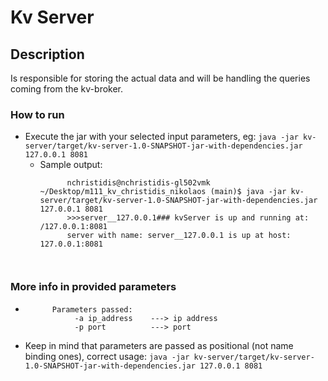 
# Kv Server

## Description

Is responsible for storing the actual data and will be handling the queries coming from the kv-broker.



### How to run

* Execute the jar with your selected input parameters, eg: `java -jar kv-server/target/kv-server-1.0-SNAPSHOT-jar-with-dependencies.jar 127.0.0.1 8081`
    * Sample output:
      ```text
            nchristidis@nchristidis-gl502vmk ~/Desktop/m111_kv_christidis_nikolaos (main)$ java -jar kv-server/target/kv-server-1.0-SNAPSHOT-jar-with-dependencies.jar 127.0.0.1 8081
            >>>server__127.0.0.1### kvServer is up and running at: /127.0.0.1:8081
            server with name: server__127.0.0.1 is up at host: 127.0.0.1:8081
    
 
      ```

### More info in provided parameters
* ```text
        Parameters passed:
             -a ip_address    ---> ip address
             -p port          ---> port
  ```

* Keep in mind that parameters are passed as positional (not name binding ones), correct usage: `java -jar kv-server/target/kv-server-1.0-SNAPSHOT-jar-with-dependencies.jar 127.0.0.1 8081`
